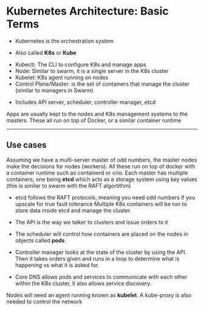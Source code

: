 # Kubernetes Architecture: Basic Terms

- Kubernetes is the orchestration system 
 + Also called **K8s** or **Kube**
- Kubectl: The CLI to configure K8s and manage apps
- Node: Similar to swarm, it is a single server in the K8s cluster 
- Kubelet: K8s agent running on nodes 
- Control Plane/Master: is the set of containers that manage the cluster (similar to managers in Swarm) 
 + Includes API server, scheduler, controller manager, etcd

Apps are usually kept to the nodes and K8s management systems to the masters. These all run on top of Docker, or a similar container runtime

---

## Use cases

Assuming we have a multi-server master of odd numbers, the master nodes make the decisions for nodes (workers). All these run on top of docker with a container runtime such as containerd or crio.
Each master has multiple containers, one being **etcd** which acts as a storage system using key values (this is similar to swarm with the RAFT algortithm)
- etcd follows the RAFT protocols, meaning you need odd numbers if you upscale for true fault tolerance
Multiple K8s containers will be run to store data inside etcd and manage the cluster.

-  The API is the way we talker to clusters and issue orders to it 
- The scheduler will control how containers are placed on the nodes in objects called **pods**
- Controller manager looks at the state of the cluster by using the API. Then it takes orders given and runs in a loop to determine what is happening vs what it is asked for.
- Core DNS allows pods and services to communicate with each other within the K8s cluster, it also allows service discovery.

Nodes will need an agent running known as **kubelet**. A kube-proxy is also needed to control the network
